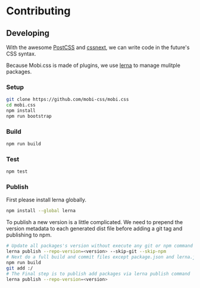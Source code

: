 # Contributing

## Developing

With the awesome [PostCSS](http://postcss.org/) and [cssnext](http://cssnext.io/), we can write code in the future's CSS syntax.

Because Mobi.css is made of plugins, we use [lerna](https://github.com/lerna/lerna) to manage mulitple packages.

### Setup

```sh
git clone https://github.com/mobi-css/mobi.css
cd mobi.css
npm install
npm run bootstrap
```

### Build

```sh
npm run build
```

### Test

```sh
npm test
```

### Publish

First please install lerna globally.

```sh
npm install --global lerna
```

To publish a new version is a little complicated. We need to prepend the version metadata to each generated dist file before adding a git tag and publishing to npm.

```sh
# Update all packages's version without execute any git or npm command
lerna publish --repo-version=<version> --skip-git --skip-npm
# Next do a full build and commit files except package.json and lerna.json
npm run build
git add :/
# The Final step is to publish add packages via lerna publish command
lerna publish --repo-version=<version>
```
